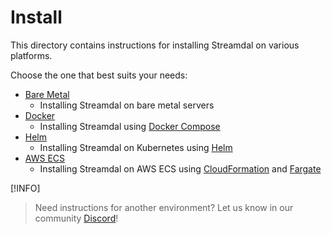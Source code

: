 Install
=======

This directory contains instructions for installing Streamdal on various platforms.

Choose the one that best suits your needs:

* [Bare Metal](./bare-metal)
  * Installing Streamdal on bare metal servers
* [Docker](./docker )
  * Installing Streamdal using [Docker Compose](https://docs.docker.com/compose/)
* [Helm](./helm)
  * Installing Streamdal on Kubernetes using [Helm](https://helm.sh/)
* [AWS ECS](./ecs)
  * Installing Streamdal on AWS ECS using [CloudFormation](https://aws.amazon.com/cloudformation/) and [Fargate](https://aws.amazon.com/fargate/)
    
[!INFO]
> Need instructions for another environment? Let us know in our community [Discord](https://discord.gg/3qkZ2VJ)!

